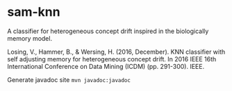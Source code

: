 # sam-knn
A classifier for heterogeneous concept drift inspired in the biologically memory model.

Losing, V., Hammer, B., & Wersing, H. (2016, December). KNN classifier with self adjusting memory for heterogeneous concept drift. In 2016 IEEE 16th International Conference on Data Mining (ICDM) (pp. 291-300). IEEE.


Generate javadoc site
```mvn javadoc:javadoc```